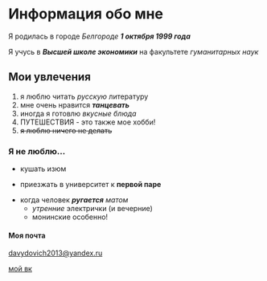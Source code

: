 # Информация обо мне 
Я родилась в городе *Белгороде* __*1 октября 1999 года*__ 

Я учусь в *__Высшей школе экономики__* на факультете _гуманитарных наук_
## Мои увлечения
1. я люблю читать _русскую_ литературу
2. мне очень нравится **_танцевать_**
3. иногда я готовлю _вкусные блюда_ 
4. ПУТЕШЕСТВИЯ - это также мое хобби! 
1. ~~я люблю ничего не делать~~
### Я не люблю...
+ кушать изюм
- приезжать в университет к **первой паре**
+ когда человек **_ругается_** _матом_
  - *утренние* электрички (и вечерние)
  * монинские особенно! 
#### Моя почта
<davydovich2013@yandex.ru>

[мой вк](https://vk.com/id433249598) 
